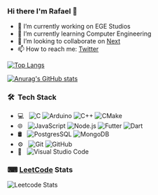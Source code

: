 ### Hi there I'm Rafael 👋

- 🔭 I’m currently working on EGE Studios
- 🌱 I’m currently learning Computer Engineering
- 👯 I’m looking to collaborate on [Next](https://github.com/reitmas32/Next)
- 📫 How to reach me: [Twitter](https://twitter.com/rafazram)

[![Top Langs](https://github-readme-stats.vercel.app/api/top-langs/?username=reitmas32&layout=compact)](https://github.com/reitmas32/github-readme-stats)

[![Anurag's GitHub stats](https://github-readme-stats.vercel.app/api?username=reitmas32)](https://github.com/reitmas32/github-readme-stats)

<h3> 🛠 &nbsp;Tech Stack</h3>

- 💻 &nbsp;
  ![C](https://img.shields.io/badge/-C-333333?style=flat&logo=c)
  ![Arduino](https://img.shields.io/badge/-Arduino-333333?style=flat&logo=arduino)
  ![C++](https://img.shields.io/badge/-C++-333333?style=flat&logo=C%2B%2B&logoColor=00599C)
  ![CMake](https://img.shields.io/badge/-CMake-333333?style=flat&logo=cmake)
- 🌐 &nbsp;
  ![JavaScript](https://img.shields.io/badge/-JavaScript-333333?style=flat&logo=javascript)
  ![Node.js](https://img.shields.io/badge/-Node.js-333333?style=flat&logo=node.js)
  ![Futter](https://img.shields.io/badge/-Flutter-333333?style=flat&logo=flutter)
  ![Dart](https://img.shields.io/badge/-Dart-333333?style=flat&logo=dart)
- 🛢 &nbsp;
  ![PostgresSQL](https://img.shields.io/badge/-PostgreSQL-333333?style=flat&logo=postgresql)
  ![MongoDB](https://img.shields.io/badge/-MongoDB-333333?style=flat&logo=mongodb)
- ⚙️ &nbsp;
  ![Git](https://img.shields.io/badge/-Git-333333?style=flat&logo=git)
  ![GitHub](https://img.shields.io/badge/-GitHub-333333?style=flat&logo=github)
- 🔧 &nbsp;
  ![Visual Studio Code](https://img.shields.io/badge/-Visual%20Studio%20Code-333333?style=flat&logo=visual-studio-code&logoColor=007ACC)

### ⌨ [LeetCode](https://leetcode.com/) Stats

![Leetcode Stats](https://leetcard.jacoblin.cool/reitmas?theme=light,unicorn)
